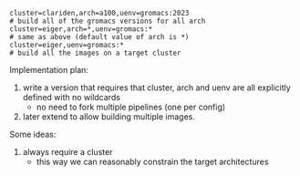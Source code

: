 ```
cluster=clariden,arch=a100,uenv=gromacs:2023
# build all of the gromacs versions for all arch
cluster=eiger,arch=*,uenv=gromacs:*
# same as above (default value of arch is *)
cluster=eiger,uenv=gromacs:*
# build all the images on a target cluster
```

Implementation plan:
1. write a version that requires that cluster, arch and uenv are all explicitly defined with no wildcards
    * no need to fork multiple pipelines (one per config)
2. later extend to allow building multiple images.

Some ideas:
1. always require a cluster
    - this way we can reasonably constrain the target architectures
